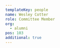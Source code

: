 ```yaml
---
templateKey: people
name: Wesley Cotter
role: Committee Member
org:
  - alumni
pos: 103
additional: true
---
```

